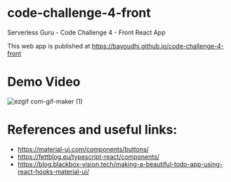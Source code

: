 # code-challenge-4-front

Serverless Guru - Code Challenge 4 - Front React App

This web app is published at https://bayoudhi.github.io/code-challenge-4-front

# Demo Video
![ezgif com-gif-maker (1)](https://user-images.githubusercontent.com/3085156/114270881-a85bc580-9a06-11eb-85ae-aa68a5d789a5.gif)



# References and useful links:

- https://material-ui.com/components/buttons/
- https://fettblog.eu/typescript-react/components/
- https://blog.blackbox-vision.tech/making-a-beautiful-todo-app-using-react-hooks-material-ui/
